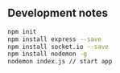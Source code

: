 ## Development notes

```sh
npm init
npm install express --save
npm install socket.io --save
npm install nodemon -g
nodemon index.js // start app
```
